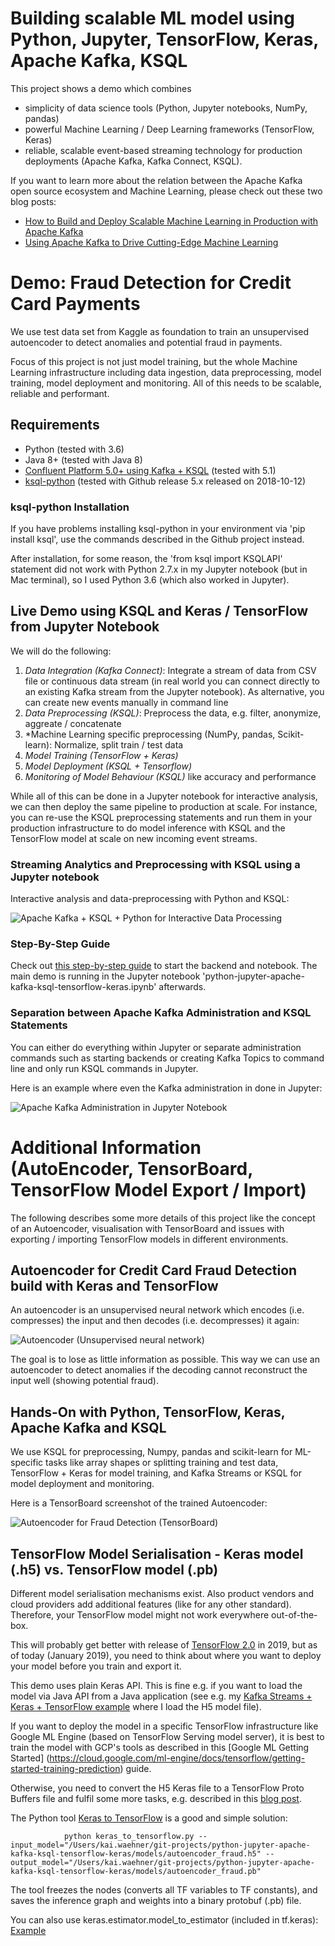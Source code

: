 # Building scalable ML model using  Python, Jupyter, TensorFlow, Keras, Apache Kafka, KSQL 

This project shows a demo which combines

- simplicity of data science tools (Python, Jupyter notebooks, NumPy, pandas)
- powerful Machine Learning / Deep Learning frameworks (TensorFlow, Keras)
- reliable, scalable event-based streaming technology for production deployments (Apache Kafka, Kafka Connect, KSQL).

If you want to learn more about the relation between the Apache Kafka open source ecosystem and Machine Learning, please check out these two blog posts:

- [How to Build and Deploy Scalable Machine Learning in Production with Apache Kafka](https://www.confluent.io/blog/build-deploy-scalable-machine-learning-production-apache-kafka/)
- [Using Apache Kafka to Drive Cutting-Edge Machine Learning](https://www.confluent.io/blog/using-apache-kafka-drive-cutting-edge-machine-learning)

# Demo: Fraud Detection for Credit Card Payments

We use test data set from Kaggle as foundation to train an unsupervised autoencoder to detect anomalies and potential fraud in payments. 

Focus of this project is not just model training, but the whole Machine Learning infrastructure including data ingestion, data preprocessing, model training, model deployment and monitoring. All of this needs to be scalable, reliable and performant.

## Requirements

- Python (tested with 3.6)
- Java 8+ (tested with Java 8)
- [Confluent Platform 5.0+ using Kafka + KSQL](https://www.confluent.io/download/) (tested with 5.1)
- [ksql-python](https://github.com/bryanyang0528/ksql-python) (tested with Github release 5.x released on 2018-10-12)

### ksql-python Installation

If you have problems installing ksql-python in your environment via 'pip install ksql', use the commands described in the Github project instead. 

After installation, for some reason, the 'from ksql import KSQLAPI' statement did not work with Python 2.7.x in my Jupyter notebook (but in Mac terminal), so I used Python 3.6 (which also worked in Jupyter).

## Live Demo using KSQL and Keras / TensorFlow from Jupyter Notebook

We will do the following:

1) *Data Integration (Kafka Connect)*: Integrate a stream of data from CSV file or continuous data stream (in real world you can connect directly to an existing Kafka stream from the Jupyter notebook). As alternative, you can create new events manually in command line
2) *Data Preprocessing (KSQL)*: Preprocess the data, e.g. filter, anonymize, aggreate / concatenate
3) *Machine Learning specific preprocessing (NumPy, pandas, Scikit-learn): Normalize, split train / test data
4) *Model Training (TensorFlow + Keras)*
5) *Model Deployment (KSQL + Tensorflow)*
6) *Monitoring of Model Behaviour (KSQL)* like accuracy and performance 

While all of this can be done in a Jupyter notebook for interactive analysis, we can then deploy the same pipeline to production at scale. For instance, you can re-use the KSQL preprocessing statements and run them in your production infrastructure to do model inference with KSQL and the TensorFlow model at scale on new incoming event streams.

### Streaming Analytics and Preprocessing with KSQL using a Jupyter notebook

Interactive analysis and data-preprocessing with Python and KSQL:

![Apache Kafka + KSQL + Python for Interactive Data Processing](pictures/Apache_Kafka_KSQL_Python_Jupyter_Notebook.png)

### Step-By-Step Guide

Check out [this step-by-step guide](https://github.com/kaiwaehner/python-jupyter-apache-kafka-ksql-tensorflow-keras/blob/master/live-demo___python-jupyter-apache-kafka-ksql-tensorflow-keras.adoc) to start the backend and notebook. The main demo is running in the Jupyter notebook 'python-jupyter-apache-kafka-ksql-tensorflow-keras.ipynb' afterwards.

### Separation between Apache Kafka Administration and KSQL Statements

You can either do everything within Jupyter or separate administration commands such as starting backends or creating Kafka Topics to command line and only run KSQL commands in Jupyter. 

Here is an example where even the Kafka administration in done in Jupyter:

![Apache Kafka Administration in Jupyter Notebook](pictures/Jupyter_Start_Kafka_KSQL.png)

# Additional Information (AutoEncoder, TensorBoard, TensorFlow Model Export / Import)

The following describes some more details of this project like the concept of an Autoencoder, visualisation with TensorBoard and issues with exporting / importing TensorFlow models in different environments.

## Autoencoder for Credit Card Fraud Detection build with Keras and TensorFlow

An autoencoder is an unsupervised neural network which encodes (i.e. compresses) the input and then decodes (i.e. decompresses) it again:

![Autoencoder (Unsupervised neural network)](pictures/AutoEncoder.png)

The goal is to lose as little information as possible. This way we can use an autoencoder to detect anomalies if the decoding cannot reconstruct the input well (showing potential fraud).  

## Hands-On with Python, TensorFlow, Keras, Apache Kafka and KSQL

We use KSQL for preprocessing, Numpy, pandas and scikit-learn for ML-specific tasks like array shapes or splitting training and test data, TensorFlow + Keras for model training, and Kafka Streams or KSQL for model deployment and monitoring.

Here is a TensorBoard screenshot of the trained Autoencoder:

![Autoencoder for Fraud Detection (TensorBoard)](pictures/Keras_TesnsorFlow_Autoencoder_Fraud_Detection_TensorBoard.png)

## TensorFlow Model Serialisation - Keras model (.h5) vs. TensorFlow model (.pb)

Different model serialisation mechanisms exist. Also product vendors and cloud providers add additional features (like for any other standard). Therefore, your TensorFlow model might not work everywhere out-of-the-box. 

This will probably get better with release of [TensorFlow 2.0](https://medium.com/tensorflow/standardizing-on-keras-guidance-on-high-level-apis-in-tensorflow-2-0-bad2b04c819a) in 2019, but as of today (January 2019), you need to think about where you want to deploy your model before you train and export it.

This demo uses plain Keras API. This is fine e.g. if you want to load the model via Java API from a Java application (see e.g. my [Kafka Streams + Keras + TensorFlow example](https://github.com/kaiwaehner/kafka-streams-machine-learning-examples/blob/master/src/test/java/com/github/megachucky/kafka/streams/machinelearning/test/Kafka_Streams_TensorFlow_Keras_Example_IntegrationTest.java) where I load the H5 model file). 

If you want to deploy the model in a specific TensorFlow infrastructure like Google ML Engine (based on TensorFlow Serving model server), it is best to train the model with GCP's tools as described in this [Google ML Getting Started] (https://cloud.google.com/ml-engine/docs/tensorflow/getting-started-training-prediction) guide.

Otherwise, you need to convert the H5 Keras file to a TensorFlow Proto Buffers file and fulfil some more tasks, e.g. described in this [blog post](https://medium.com/google-cloud/serve-keras-models-using-google-cloud-machine-learning-services-910912238bf6).

The Python tool [Keras to TensorFlow](https://github.com/amir-abdi/keras_to_tensorflow) is a good and simple solution:

                python keras_to_tensorflow.py --input_model="/Users/kai.waehner/git-projects/python-jupyter-apache-kafka-ksql-tensorflow-keras/models/autoencoder_fraud.h5" --output_model="/Users/kai.waehner/git-projects/python-jupyter-apache-kafka-ksql-tensorflow-keras/models/autoencoder_fraud.pb"

The tool freezes the nodes (converts all TF variables to TF constants), and saves the inference graph and weights into a binary protobuf (.pb) file.

You can also use keras.estimator.model_to_estimator (included in tf.keras): [Example](https://www.kaggle.com/yufengg/emnist-gpu-keras-to-tf)
